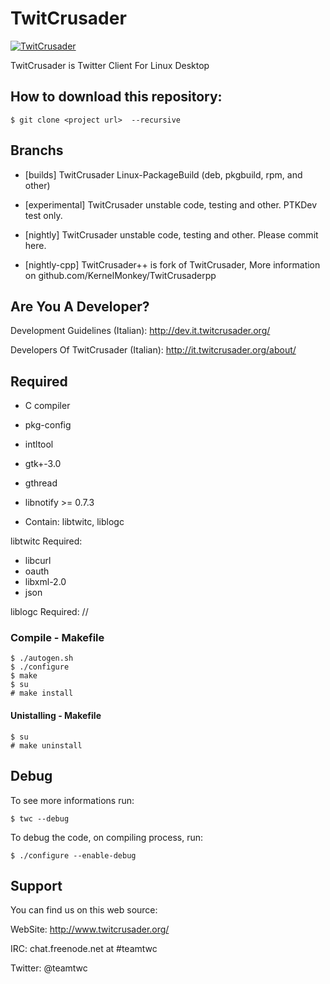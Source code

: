 # TwitCrusader

[![TwitCrusader](http://www.twitcrusader.org/logo.png)](http://www.twitcrusader.org/)

TwitCrusader is Twitter Client For Linux Desktop


## How to download this repository:

	$ git clone <project url>  --recursive

## Branchs

* [builds] TwitCrusader Linux-PackageBuild (deb, pkgbuild, rpm, and other) 

* [experimental] TwitCrusader unstable code, testing and other. PTKDev test only.
		
* [nightly] TwitCrusader unstable code, testing and other. Please commit here.
	
* [nightly-cpp]	TwitCrusader++ is fork of TwitCrusader, More information on github.com/KernelMonkey/TwitCrusaderpp

## Are You A Developer?

Development Guidelines (Italian): http://dev.it.twitcrusader.org/

Developers Of TwitCrusader (Italian): http://it.twitcrusader.org/about/

## Required

* C compiler
* pkg-config
* intltool
* gtk+-3.0
* gthread
* libnotify >= 0.7.3

* Contain: libtwitc, liblogc

libtwitc Required:

* libcurl 
* oauth
* libxml-2.0
* json

liblogc Required: //


### Compile - Makefile

    $ ./autogen.sh
    $ ./configure
    $ make
    $ su
    # make install

#### Unistalling - Makefile

    $ su
    # make uninstall

## Debug

To see more informations run:

    $ twc --debug

To debug the code, on compiling process, run:

    $ ./configure --enable-debug

## Support

You can find us on this web source:

WebSite: http://www.twitcrusader.org/

IRC: chat.freenode.net at #teamtwc

Twitter: @teamtwc
